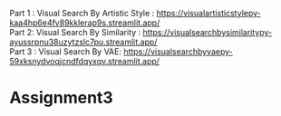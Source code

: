 Part 1 : Visual Search By Artistic Style : https://visualartisticstylepy-kaa4hp6e4fv89kklerap9s.streamlit.app/<br>
Part 2: Visual Search By Similarity : https://visualsearchbysimilaritypy-ayussrpnu38uzytzslc7pu.streamlit.app/<br>
Part 3 : Visual Search By VAE: https://visualsearchbyvaepy-59xksnydvoqjcndfdqyxqv.streamlit.app/

# Assignment3

